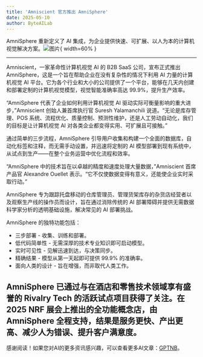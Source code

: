 ```yaml
---
title: 'Amniscient 官方推出 AmniSphere'
date: 2025-05-10
author: ByteAILab
---
```


AmniSphere 重新定义了 AI 集成，为企业提供快速、可扩展、以人为本的计算机视觉解决方案。![图片](https://ai-techpark.com/wp-content/uploads/Amniscient-Officially.jpg){ width=60% }

---
  
Amniscient，一家革命性计算机视觉 AI 的 B2B SaaS 公司，宣布正式推出 AmniSphere，这是一个旨在帮助企业在没有复杂性的情况下利用 AI 力量的计算机视觉 AI 平台。它为各个行业和大小的公司提供了一个平台，能够在几天内创建和部署定制的计算机视觉模型，视觉智能准确率高达 99.9%，提升生产效率。

“AmniSphere 代表了企业如何利用计算机视觉 AI 驱动实际可衡量影响的重大进步，”Amniscient 创始人兼首席执行官 Suresh Yalamanchili 说道。“无论是库存管理、POS 系统、流程优化、质量控制、预测性维护，还是人工劳动自动化，我们的目标是让计算机视觉 AI 对各类企业都变得实用、可扩展且可接触。”

通过简单的三步流程，AmniSphere 引导用户收集和构建一个全面的数据库，自动化标签和注释，而无需手动设置，并迅速将定制的 AI 模型部署到现有系统中，从试点到生产——在整个业务运营中优化流程和效率。

“AmniSphere 中的技术旨在以卓越的精度和速度处理大量数据，”Amniscient 首席产品官 Alexandre Ouellet 表示。“它不仅使数据变得有意义，还能使企业实时采取行动。”

AmniSphere 专为跟踪托盘移动的仓库管理员、管理货架库存的杂货店经营者以及观察生产线的操作员而设计，旨在通过消除传统的 AI 部署障碍并提供无需数据科学家分析的透明基础设施，解决常见的 AI 部署挑战。

AmniSphere 的独特功能包括：

- 三步部署 - 收集、训练和部署。
- 低代码简单性 - 无需深厚的技术专业知识即可启动模型。
- 实时可见性 - 见解迅速到达，与决策同步。
- 精确结果 - 模型从第一天起即可提供 99.9% 的准确率。
- 面向人类的设计 - 旨在增强，而非取代人类工作。

AmniSphere 已通过与在酒店和零售技术领域享有盛誉的 Rivalry Tech 的活跃试点项目获得了关注。在 2025 NRF 展会上推出的全功能概念店，由 AmniSphere 全程支持，结果是服务更快、产出更高、减少人为错误、提升客户满意度。
---
感谢阅读！如果您对AI的更多资讯感兴趣，可以查看更多AI文章：[GPTNB](https://gptnb.com)。